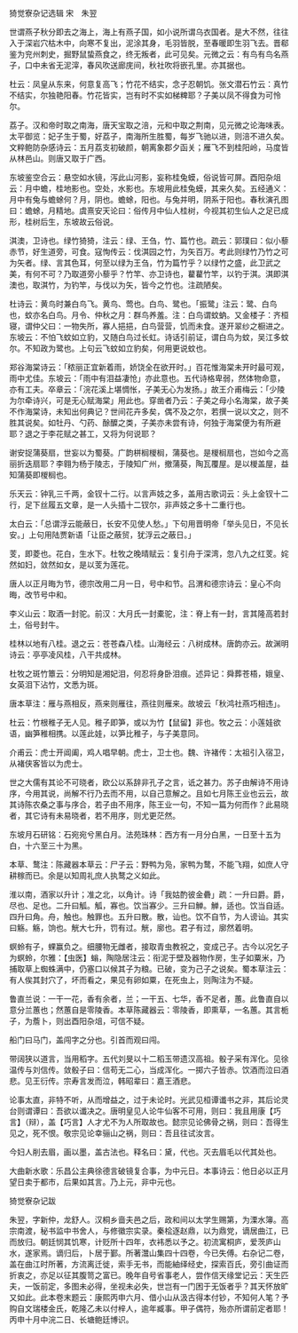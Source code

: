 猗觉寮杂记选辑 宋　朱翌  

世谓燕子秋分即去之海上，海上有燕子国，如小说所谓乌衣国者。是大不然，往往入于深岩穴枯木中，向寒不复出，泥涂其身，毛羽皆脱，至春暖即生羽飞去。晋郗鉴为兖州刺史，掘野鼠蛰燕食之，终无叛者，此可见矣。元微之云：有鸟有鸟名燕子，口中未省无泥滓，春风吹送廊庑间，秋社吹将嵌孔里。亦其据也。  

杜云：凤皇从东来，何意复高飞；竹花不结实，念子忍朝饥。张文潜石竹云：真竹不结实，尔独艳阳春。竹花皆实，岂有时不实如梯粺耶？子美以凤不得食为可怜尔。  

荔子。汉和帝时取之南海，唐天宝取之涪，元和中取之荆南，见元微之论海味表。太平御览：妃子生于蜀，好荔子，南海所生胜蜀，每岁飞驰以进，则涪不进久矣。文粹鲍防杂感诗云：五月荔支初破颜，朝离象郡夕函关；雁飞不到桂阳岭，马度皆从林邑山。则唐又取于广西。  

东坡鉴空合云：悬空如水镜，泻此山河影，妄称桂兔蟆，俗说皆可屏。酉阳杂俎云：月中蟾，桂地影也。空处，水影也。东坡用此桂兔蟆，其来久矣。五经通义：月中有兔与蟾蜍何？月，阴也。蟾蜍，阳也。与兔并明，阴系于阳也。春秋演孔图曰：蟾蜍，月精地。虞熹安天论曰：俗传月中仙人桂树，今视其初生仙人之足已成形，桂树后生，东坡故云俗说。  

淇澳，卫诗也。绿竹猗猗，注云：绿、王刍，竹、篇竹也。疏云：郭璞曰：似小藜赤节，好生道旁，可食。寇恂传云：伐淇园之竹，为矢百万。考此则绿竹乃竹之可为矢者。绿、言其色耳，何至以绿为王刍，竹为篇竹乎？以绿竹之盛，此卫武之美，有何不可？乃取道旁小藜乎？竹竿、亦卫诗也，藋藋竹竿，以钓于淇。淇即淇澳也，取淇竹，为钓竿，与伐以为矢，皆今之竹也。注疏陋矣。  

杜诗云：黄鸟时兼白鸟飞。黄鸟、莺也。白鸟、鹭也。「振鹭」注云：鹭、白鸟也，蚊亦名白鸟。月令、仲秋之月：群鸟养羞。注：白鸟谓蚊蚋。又金楼子：齐桓寝，谓仲父曰：一物失所，寡人挹挹，白鸟营营，饥而未食。遂开翠纱之橱进之。东坡云：不怕飞蚊如立豹，又随白鸟过长虹。诗话引前证，谓白鸟为蚊，吴江多蚊尔。不知政为鹭也。上句云飞蚊如立豹矣，何用更说蚊也。  

郑谷海棠诗云：「秾丽正宜新着雨，娇饶全在欲开时。」百花惟海棠未开时最可观，雨中尤佳。东坡云：「雨中有泪益凄怆」亦此意也。五代诗格卑弱，然体物命意，亦有工夫。卒章云：「浣花溪上堪惆怅，子美无心为发扬。」故王介甫梅云：「少陵为尔牵诗兴，可是无心赋海棠」用此也。穿凿者乃云：子美之母小名海棠，故子美不作海棠诗，未知出何典记？世间花卉多矣，偶不及之尔，若撰一说以文之，则不胜其说矣。如牡丹、勺药、酴醾之类，子美亦未尝有诗，何独于海棠便为有所避耶？退之于李花赋之甚工，又将为何说耶？  

谢安捉蒲葵扇，世妄以为蜀葵。广韵栟榈椶榈，蒲葵也。是椶榈扇也，岂如今之高丽折迭扇耶？李翱为杨于陵志，于陵知广州，撤蒲葵，陶瓦覆屋。是以椶盖屋，益知蒲葵即椶榈也。  

乐天云：钟乳三千两，金钗十二行。以言声妓之多，盖用古歌词云：头上金钗十二行，足下丝履五文章，是一人头插十二钗尔，非声妓之多十二重行也。  

太白云：「总谓浮云能蔽日，长安不见使人愁。」下句用晋明帝「举头见日，不见长安。」上句用陆贾新语「让臣之蔽贸，犹浮云之蔽日。」  

芰，即菱也。花白，生水下。杜牧之晚晴赋云：复引舟于深湾，忽八九之红芰。姹然如妇，敛然如女，是以芰为莲花。  

唐人以正月晦为节，德宗改用二月一日，号中和节。吕渭和德宗诗云：皇心不向晦，改节号中和。  

李义山云：取酒一封驼。前汉：大月氏一封橐驼，注：脊上有一封，言其隆高若封土，俗号封牛。  

桂林以地有八桂。退之云：苍苍森八桂。山海经云：八树成林。唐韵亦云。故渊明诗云：亭亭凌风桂，八干共成林。  

杜牧之斑竹簟云：分明知是湘妃泪，何忍将身卧泪痕。述异记：舜葬苍梧，娥皇、女英泪下沾竹，文悉为斑。  

唐本草注：雁与燕相反，燕来则雁往，燕往则雁来。故坡云「秋鸿社燕巧相违」。  

杜云：竹根稚子无人见。稚子即笋，或以为竹【鼠留】非也。牧之云：小莲娃欲语，幽笋稚相携。以莲此娃，以笋比稚子，与子美意同。  

介甫云：虎士开阊阖，鸡人唱早朝。虎士，卫士也。魏、许褚传：太祖引入宿卫，从褚侠客皆以为虎士。  

世之大儒有其论不可晓者，欧公以系辞非孔子之言，诋之甚力。苏子由解诗不用诗序，今用其说，尚解不行乃去而不用，以自己意解之。且如七月陈王业也云云，故其诗陈农桑之事与序合，若子由不用序，陈王业一句，不知一篇为何而作？此易晓者，其它诗有未易晓者，若不用序，则尤更茫然。  

东坡月石研铭：石宛宛兮黑白月。法苑珠林：西方有一月分白黑，一日至十五为白，十六至三十为黑。  

本草、鹜注：陈藏器本草云：尸子云：野鸭为凫，家鸭为鹜，不能飞翔，如庶人守耕稼而已。余是以知周礼庶人执鹜之义如此。  

淮以南，酒家以升计；准之北，以角计。诗「我姑酌彼金礨」疏：一升曰爵。爵，尽也、足也。二升曰觚。觚，寡也。饮当寡少。三升曰觯。觯，适也。饮当自适。四升曰角。舟，触也。触罪也。五升曰散。散，讪也。饮不自节，为人谤讪。其实曰觞。觞，饷也。觥大七升，罚有过。觥，廓也。君子有过，廓然着明。  

螟蛉有子，蜾赢负之。细腰物无雌者，接取青虫教祝之，变成己子。古今以况乞子为螟蛉，尔雅：【虫医】螉，陶隐居注云：衔泥于壁及器物作房，生子如粟米，乃捕取草上蜘蛛满中，仍塞口以候其子为粮。已破，变为己子之说矣。蜀本草注云：有人俟其封穴了，坏而看之，果见有卵如粟，在死虫上，则陶注为不疑。  

鲁直兰说：一干一花，香有余者，兰；一干五、七华，香不足者，蕙。此鲁直自以意分兰蕙也；然蕙自是零陵香。本草陈藏器云：零陵香，即熏草，一名蕙。其言栀子，为薝卜，则出酉阳杂俎，可信不疑。  

船门曰马门，盖闯字之分也。引首而观曰闯。  

带阔狭以道言，当用稻字。五代刘旻以十二稻玉带遗汉高祖。骰子采有浑化。见徐温传与刘信传。敛骰子曰：信苟无二心，当成浑化。一掷六子皆赤。饮酒而泣曰酒悲。见王衍传。宗寿言发而泣，韩昭辈曰：嘉王酒悲。  

论事太直，非特不听，从而增益之，过于未论时。光武见桓谭谶书之非，其后论灵台则谓谭曰：吾欲以谶决之。唐明皇见人论牛仙客不可用，则曰：我且用康【巧言】（辩），盖【巧言】人才尤不为人所取故也。懿宗见论佛骨之祸，则曰：吾得生见之，死不恨。敬宗见论幸骊山之祸，则曰：吾且往试汝言。  

今妇人削去眉，画以墨，盖古法也。释名曰：黛，代也。灭去眉毛以代其处也。  

大曲新水歌：乐昌公主典徐德言破镜复合事，为中元日。本事诗云：他日必以正月望日卖于都市，后果如其言。乃上元，非中元也。  

猗觉寮杂记跋  

  朱翌，字新仲，龙舒人。汉桐乡啬夫邑之后，政和间以太学生赐第，为溧水簿。高宗南渡，秘书监中书舍人，与修徽宗实录。秦桧逐赵鼎，以为鼎党，谪居曲江，已而放归。朝廷悯其饥寒，计贬所十四年，衣袆悉以予之。初流寓桐庐，爱茨庐山水，遂家焉。谪归后，卜居于鄞。所著灊山集四十四卷，今已失傅。右杂记二卷，盖在曲江时所著，方流离迁徙，索手无书，而能紬绎经史，探索百氏，旁引曲证而折衷之，亦足以征其腹笥之富已。晚年自号省事老人，尝作信天缘堂记云：天生匹夫，一饭前定，多图未必得，坐视未必失，世岂有一门困于无饭者乎？其天怀放旷又如此。此本卷末题云：康熙丙申六月、借小山从汲古得本付钞，不知何人笔？予购自文瑞楼金氏，乾隆乙未以付梓人，逾年臧事。甲子偶符，殆亦所谓前定者耶！丙申十月中浣二日、长塘鲍廷博识。  
